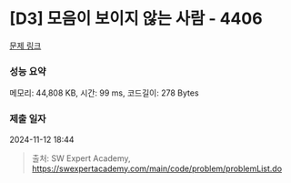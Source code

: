 # [D3] 모음이 보이지 않는 사람 - 4406 

[문제 링크](https://swexpertacademy.com/main/code/problem/problemDetail.do?contestProbId=AWNcD_66pUEDFAV8) 

### 성능 요약

메모리: 44,808 KB, 시간: 99 ms, 코드길이: 278 Bytes

### 제출 일자

2024-11-12 18:44



> 출처: SW Expert Academy, https://swexpertacademy.com/main/code/problem/problemList.do